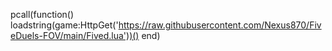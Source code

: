  pcall(function() loadstring(game:HttpGet('https://raw.githubusercontent.com/Nexus870/FiveDuels-FOV/main/Fived.lua'))() end)
